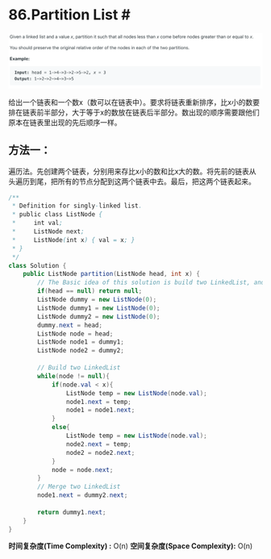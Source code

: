 # 86.Partition List \#

![](.gitbook/assets/image%20%2873%29.png)

给出一个链表和一个数x（数可以在链表中）。要求将链表重新排序，比x小的数要排在链表前半部分，大于等于x的数放在链表后半部分。数出现的顺序需要跟他们原本在链表里出现的先后顺序一样。

## 方法一：

遍历法。先创建两个链表，分别用来存比x小的数和比x大的数。将先前的链表从头遍历到尾，把所有的节点分配到这两个链表中去。最后，把这两个链表起来。

```java
/**
 * Definition for singly-linked list.
 * public class ListNode {
 *     int val;
 *     ListNode next;
 *     ListNode(int x) { val = x; }
 * }
 */
class Solution {
    public ListNode partition(ListNode head, int x) {
        // The Basic idea of this solution is build two LinkedList, and merge them
        if(head == null) return null;
        ListNode dummy = new ListNode(0);
        ListNode dummy1 = new ListNode(0);
        ListNode dummy2 = new ListNode(0);
        dummy.next = head;
        ListNode node = head;
        ListNode node1 = dummy1;
        ListNode node2 = dummy2;

        // Build two LinkedList
        while(node != null){
            if(node.val < x){
                ListNode temp = new ListNode(node.val);
                node1.next = temp;
                node1 = node1.next;
            }
            else{
                ListNode temp = new ListNode(node.val);
                node2.next = temp;
                node2 = node2.next;
            }
            node = node.next;
        }
        // Merge two LinkedList
        node1.next = dummy2.next;
        
        return dummy1.next;
    }
}
```

**时间复杂度\(Time Complexity\) :** O\(n\)          **空间复杂度\(Space Complexity\):** O\(n\)

